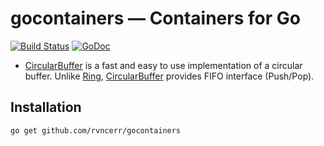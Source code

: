 # gocontainers — Containers for Go

[![Build Status](https://travis-ci.org/rvncerr/gocontainers.svg?branch=master)](https://travis-ci.org/rvncerr/gocontainers)
[![GoDoc](https://godoc.org/github.com/rvncerr/gocontainers?status.svg)](http://godoc.org/github.com/rvncerr/gocontainers)

  * [CircularBuffer](http://godoc.org/github.com/rvncerr/gocircular) is a fast and easy to use implementation of a circular buffer. Unlike [Ring](https://golang.org/pkg/container/ring/), [CircularBuffer](http://godoc.org/github.com/rvncerr/gocircular) provides FIFO interface (Push/Pop).

## Installation

    go get github.com/rvncerr/gocontainers


